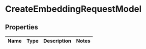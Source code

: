 

# CreateEmbeddingRequestModel

## Properties

Name | Type | Description | Notes
------------ | ------------- | ------------- | -------------




